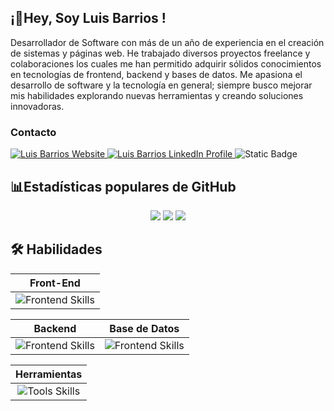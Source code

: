 ## ¡👋Hey, Soy Luis Barrios !
Desarrollador de Software con más de un año de experiencia en el creación de sistemas y páginas web. He trabajado diversos proyectos freelance y colaboraciones los cuales me han permitido adquirir sólidos conocimientos en tecnologías de frontend, backend y bases de datos.
Me apasiona el desarrollo de software y la tecnología en general; siempre busco mejorar mis habilidades explorando nuevas herramientas y creando soluciones innovadoras.

### Contacto
<p>
  <a href="https://portafolio-dev-bay.vercel.app/" target="blank">
    <img src="https://img.shields.io/badge/Website-DC143C.svg?style=for-the-badge&logo=medium&logoColor=white" alt="Luis Barrios Website">
  </a>
  <a href="https://www.linkedin.com/in/luisbarriosdele%C3%B3n/" target="_blank">
    <img src="https://img.shields.io/badge/linkedIn-0A66C2.svg?style=for-the-badge&logo=LinkedIn&logoColor=white" alt="Luis Barrios LinkedIn Profile">
  </a>
  <img alt="Static Badge" src="https://img.shields.io/badge/Gmail-white?style=for-the-badge&logo=Gmail" alt="Correo Electronico de Luis Barrios">

  <!--a href="https://www.upwork.com/freelancers/felixicaza" target="_blank">
    <img src="https://img.shields.io/badge/Upwork-14a800.svg?style=for-the-badge&logo=Upwork&logoColor=white" alt="Felix Icaza Upwork Profile">
  </a-->
</p>

## 📊Estadísticas populares de GitHub 
<p align="center">
	<img src="https://streak-stats.demolab.com?user=OutziderDev&theme=dark&hide_border=true&locale=es&bg_color=0D1117"/>
	<img  src="https://github-readme-stats.vercel.app/api/top-langs/?username=OutziderDev&layout=compact&theme=dark&hide_border=true&locale=es"/>
	<img src="https://github-readme-stats.vercel.app/api?username=OutziderDev&show_icons=true&theme=vision-friendly-dark&locale=es&hide_border=true&bg_color=0D1117"/>
</p>

<!--<p align="center">
	<!--<img src="https://github-readme-activity-graph.vercel.app/graph?username=OutziderDev&theme=merko&locale=es&card_width=50" /> 
	<img src="https://github-readme-stats.vercel.app/api?username=OutziderDev&show_icons=true&theme=vision-friendly-dark&locale=es"/>
</p>-->


## 🛠️ Habilidades

| **Front-End** |
| :---: |
|<img src="https://skillicons.dev/icons?i=html,css,react,js,typescript,tailwind,bootstrap" alt="Frontend Skills" /> |

| Backend | Base de Datos|
| --- | ---|
|<img src="https://skillicons.dev/icons?i=nodejs,typescript" alt="Frontend Skills" />|<img src="https://skillicons.dev/icons?i=mongodb,mysql,postgres" alt="Frontend Skills" />|

**Herramientas** | 
:---: |  
|<img src="https://skillicons.dev/icons?i=git,github,pnpm,postman,figma,vscode,astro,vite" alt="Tools Skills" />|
